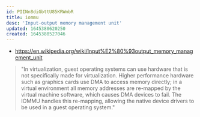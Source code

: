 ```yaml
---
id: PIINn8diGbttU85KRWmbR
title: iommu
desc: 'Input-output memory management unit'
updated: 1645380620250
created: 1645380527046
---
```


- <https://en.wikipedia.org/wiki/Input%E2%80%93output_memory_management_unit>

> "In virtualization, guest operating systems can use hardware that is not specifically made for virtualization. Higher performance hardware such as graphics cards use DMA to access memory directly; in a virtual environment all memory addresses are re-mapped by the virtual machine software, which causes DMA devices to fail. The IOMMU handles this re-mapping, allowing the native device drivers to be used in a guest operating system."

